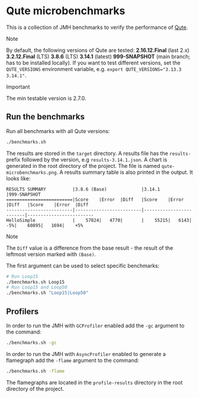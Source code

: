 # Qute microbenchmarks

This is a collection of JMH benchmarks to verify the performance of [Qute](https://quarkus.io/guides/qute-reference).

> [!NOTE] 
> By default, the following versions of Qute are tested: **2.16.12.Final** (last 2.x) **3.2.12.Final** (LTS) **3.8.6** (LTS) **3.14.1** (latest) **999-SNAPSHOT** (main branch; has to be installed locally). If you want to test different versions, set the `QUTE_VERSIONS` environment variable, e.g. `export QUTE_VERSIONS="3.13.3 3.14.1"`.

> [!IMPORTANT]  
> The min testable version is 2.7.0.

## Run the benchmarks

Run all benchmarks with all Qute versions:

```bash
./benchmarks.sh
```

The results are stored in the `target` directory.
A results file has the `results-` prefix followed by the version, e.g `results-3.14.1.json`.
A chart is generated in the root directory of the project. 
The file is named `qute-microbenchmarks.png`.
A results summary table is also printed in the output.
It looks like:

```
RESULTS SUMMARY          |3.8.6 (Base)             |3.14.1                   |999-SNAPSHOT             
=========================|Score    |Error  |Diff   |Score    |Error  |Diff   |Score    |Error  |Diff   
-------------------------|-------------------------|-------------------------|-------------------------
HelloSimple              |    57824|   4770|       |    55215|   6143|    -5%|    60895|   1694|    +5%
```

> [!NOTE]
> The `Diff` value is a difference from the base result - the result of the leftmost version marked with `(Base)`.

The first argument can be used to select specific benchmarks:

```bash
# Run Loop15
./benchmarks.sh Loop15
# Run Loop15 and Loop50
./benchmarks.sh "Loop15|Loop50"
```
## Profilers

In order to run the JMH with `GCProfiler` enabled add the `-gc` argument to the command:

```bash
./benchmarks.sh -gc
```

In order to run the JMH with `AsyncProfiler` enabled to generate a flamegraph add the `-flame` argument to the command:

```bash
./benchmarks.sh -flame
```

The flamegraphs are located in the `profile-results` directory in the root directory of the project.
